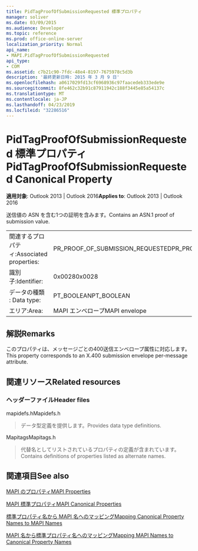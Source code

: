 ```yaml
---
title: PidTagProofOfSubmissionRequested 標準プロパティ
manager: soliver
ms.date: 03/09/2015
ms.audience: Developer
ms.topic: reference
ms.prod: office-online-server
localization_priority: Normal
api_name:
- MAPI.PidTagProofOfSubmissionRequested
api_type:
- COM
ms.assetid: c7b21c90-7fdc-48e4-8197-7675978c5d3b
description: '最終更新日時: 2015 年 3 月 9 日'
ms.openlocfilehash: a0617029fd13cf6968936c97faacedeb333ede9e
ms.sourcegitcommit: 8fe462c32b91c87911942c188f3445e85a54137c
ms.translationtype: MT
ms.contentlocale: ja-JP
ms.lasthandoff: 04/23/2019
ms.locfileid: "32286516"
---
```

# <a name="pidtagproofofsubmissionrequested-canonical-property"></a><span data-ttu-id="9dcc0-103">PidTagProofOfSubmissionRequested 標準プロパティ</span><span class="sxs-lookup"><span data-stu-id="9dcc0-103">PidTagProofOfSubmissionRequested Canonical Property</span></span>

  
  
<span data-ttu-id="9dcc0-104">**適用対象**: Outlook 2013 | Outlook 2016</span><span class="sxs-lookup"><span data-stu-id="9dcc0-104">**Applies to**: Outlook 2013 | Outlook 2016</span></span> 
  
<span data-ttu-id="9dcc0-105">送信値の ASN を含む1つの証明を含みます。</span><span class="sxs-lookup"><span data-stu-id="9dcc0-105">Contains an ASN.1 proof of submission value.</span></span>
  
|||
|:-----|:-----|
|<span data-ttu-id="9dcc0-106">関連するプロパティ:</span><span class="sxs-lookup"><span data-stu-id="9dcc0-106">Associated properties:</span></span>  <br/> |<span data-ttu-id="9dcc0-107">PR_PROOF_OF_SUBMISSION_REQUESTED</span><span class="sxs-lookup"><span data-stu-id="9dcc0-107">PR_PROOF_OF_SUBMISSION_REQUESTED</span></span>  <br/> |
|<span data-ttu-id="9dcc0-108">識別子:</span><span class="sxs-lookup"><span data-stu-id="9dcc0-108">Identifier:</span></span>  <br/> |<span data-ttu-id="9dcc0-109">0x0028</span><span class="sxs-lookup"><span data-stu-id="9dcc0-109">0x0028</span></span>  <br/> |
|<span data-ttu-id="9dcc0-110">データの種類 : </span><span class="sxs-lookup"><span data-stu-id="9dcc0-110">Data type:</span></span>  <br/> |<span data-ttu-id="9dcc0-111">PT_BOOLEAN</span><span class="sxs-lookup"><span data-stu-id="9dcc0-111">PT_BOOLEAN</span></span>  <br/> |
|<span data-ttu-id="9dcc0-112">エリア:</span><span class="sxs-lookup"><span data-stu-id="9dcc0-112">Area:</span></span>  <br/> |<span data-ttu-id="9dcc0-113">MAPI エンベロープ</span><span class="sxs-lookup"><span data-stu-id="9dcc0-113">MAPI envelope</span></span>  <br/> |
   
## <a name="remarks"></a><span data-ttu-id="9dcc0-114">解説</span><span class="sxs-lookup"><span data-stu-id="9dcc0-114">Remarks</span></span>

<span data-ttu-id="9dcc0-115">このプロパティは、メッセージごとの400送信エンベロープ属性に対応します。</span><span class="sxs-lookup"><span data-stu-id="9dcc0-115">This property corresponds to an X.400 submission envelope per-message attribute.</span></span>
  
## <a name="related-resources"></a><span data-ttu-id="9dcc0-116">関連リソース</span><span class="sxs-lookup"><span data-stu-id="9dcc0-116">Related resources</span></span>

### <a name="header-files"></a><span data-ttu-id="9dcc0-117">ヘッダーファイル</span><span class="sxs-lookup"><span data-stu-id="9dcc0-117">Header files</span></span>

<span data-ttu-id="9dcc0-118">mapidefs.h</span><span class="sxs-lookup"><span data-stu-id="9dcc0-118">Mapidefs.h</span></span>
  
> <span data-ttu-id="9dcc0-119">データ型定義を提供します。</span><span class="sxs-lookup"><span data-stu-id="9dcc0-119">Provides data type definitions.</span></span>
    
<span data-ttu-id="9dcc0-120">Mapitags</span><span class="sxs-lookup"><span data-stu-id="9dcc0-120">Mapitags.h</span></span>
  
> <span data-ttu-id="9dcc0-121">代替名としてリストされているプロパティの定義が含まれています。</span><span class="sxs-lookup"><span data-stu-id="9dcc0-121">Contains definitions of properties listed as alternate names.</span></span>
    
## <a name="see-also"></a><span data-ttu-id="9dcc0-122">関連項目</span><span class="sxs-lookup"><span data-stu-id="9dcc0-122">See also</span></span>



[<span data-ttu-id="9dcc0-123">MAPI のプロパティ</span><span class="sxs-lookup"><span data-stu-id="9dcc0-123">MAPI Properties</span></span>](mapi-properties.md)
  
[<span data-ttu-id="9dcc0-124">MAPI 標準プロパティ</span><span class="sxs-lookup"><span data-stu-id="9dcc0-124">MAPI Canonical Properties</span></span>](mapi-canonical-properties.md)
  
[<span data-ttu-id="9dcc0-125">標準プロパティ名から MAPI 名へのマッピング</span><span class="sxs-lookup"><span data-stu-id="9dcc0-125">Mapping Canonical Property Names to MAPI Names</span></span>](mapping-canonical-property-names-to-mapi-names.md)
  
[<span data-ttu-id="9dcc0-126">MAPI 名から標準プロパティ名へのマッピング</span><span class="sxs-lookup"><span data-stu-id="9dcc0-126">Mapping MAPI Names to Canonical Property Names</span></span>](mapping-mapi-names-to-canonical-property-names.md)

